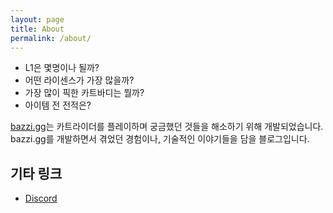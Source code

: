 ```yaml
---
layout: page
title: About
permalink: /about/
---
```


- L1은 몇명이나 될까?
- 어떤 라이센스가 가장 많을까?
- 가장 많이 픽한 카트바디는 뭘까?
- 아이템 전 전적은?

[bazzi.gg](https://bazzi.gg)는 카트라이더를 플레이하며 궁금했던 것들을 해소하기 위해 개발되었습니다.  
bazzi.gg를 개발하면서 겪었던 경험이나, 기술적인 이야기들을 담을 블로그입니다.

## 기타 링크

- [Discord](https://discord.gg/BXcwFpFSc7)
